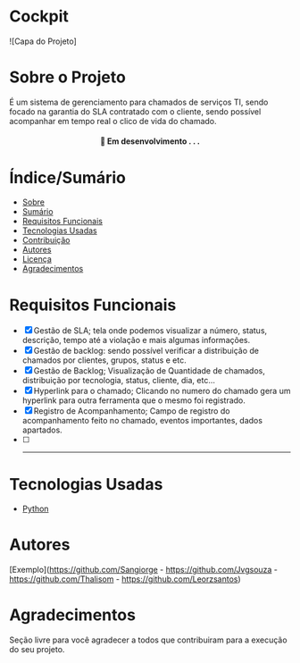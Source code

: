 # Cockpit


![Capa do Projeto]

# Sobre o Projeto

É um sistema de gerenciamento para chamados de serviços TI, sendo focado na garantia do SLA
contratado com o cliente, sendo possível acompanhar em tempo real o clico de vida do
chamado.

<h4 align="center"> 
	🚧  Em desenvolvimento . . .
</h4>

# Índice/Sumário

* [Sobre](#sobre-o-projeto)
* [Sumário](#índice/sumário)
* [Requisitos Funcionais](#requisitos-funcionais)
* [Tecnologias Usadas](#tecnologias-usadas)
* [Contribuição](#contribuição)
* [Autores](#autores)
* [Licença](#licença)
* [Agradecimentos](#agradecimentos)


# Requisitos Funcionais

- [x] Gestão de SLA; tela onde podemos visualizar a número, status, descrição, tempo até a
violação e mais algumas informações.
- [x] Gestão de backlog: sendo possível verificar a distribuição de chamados por clientes,
grupos, status e etc.
- [x] Gestão de Backlog; Visualização de Quantidade de chamados, distribuição por tecnologia, status, cliente, dia, etc...
- [x] Hyperlink para o chamado; Clicando no numero do chamado gera um hyperlink para outra ferramenta que o mesmo foi registrado.
- [x] Registro de Acompanhamento; Campo de registro do acompanhamento feito no chamado, eventos importantes, dados apartados.
- [ ] ********

# Tecnologias Usadas

- [Python](https://www.python.org/)

# Autores

[Exemplo](https://github.com/Sangiorge - https://github.com/Jvgsouza - https://github.com/Thalisom - https://github.com/Leorzsantos)

# Agradecimentos

Seção livre para você agradecer a todos que contribuiram para a execução do seu projeto.
